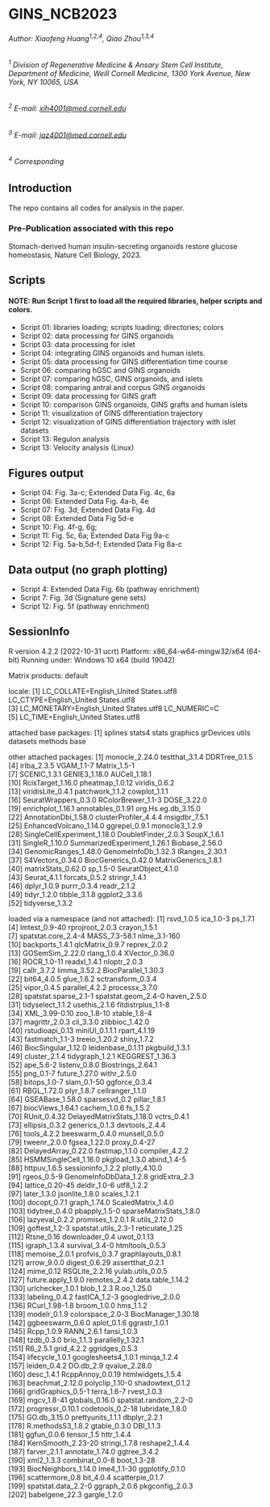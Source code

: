# GINS_NCB2023

###### Author: Xiaofeng Huang<sup>1,2,4</sup>, Qiao Zhou<sup>1,3,4</sup>
###### <sup>1</sup> Division of Regenerative Medicine & Ansary Stem Cell Institute, Department of Medicine, Weill Cornell Medicine, 1300 York Avenue, New York, NY 10065, USA 
###### <sup>2</sup> E-mail: xih4001@med.cornell.edu
###### <sup>3</sup> E-mail: jqz4001@med.cornell.edu 
###### <sup>4</sup> Corresponding

## Introduction
The repo contains all codes for analysis in the paper.

### Pre-Publication associated with this repo
Stomach-derived human insulin-secreting organoids restore glucose homeostasis, Nature Cell Biology, 2023.

## Scripts
#### NOTE: Run Script 1 first to load all the required libraries, helper scripts and colors.
* Script 01: libraries loading; scripts loading; directories; colors
* Script 02: data processing for GINS organoids
* Script 03: data processing for islet
* Script 04: integrating GINS organoids and human islets.
* Script 05: data processing for GINS differentiation time course
* Script 06: comparing hGSC and GINS organoids
* Script 07: comparing hGSC, GINS organoids, and islets
* Script 08: comparing antral and corpus GINS organoids
* Script 09: data processing for GINS graft
* Script 10: comparison GINS organoids, GINS grafts and human islets
* Script 11: visualization of GINS differentiation trajectory
* Script 12: visualization of GINS differentiation trajectory with islet datasets
* Script 13: Regulon analysis
* Script 13: Velocity analysis (Linux)

## Figures output
* Script 04: Fig. 3a-c; Extended Data Fig. 4c, 6a
* Script 06: Extended Data Fig. 4a-b, 4e 
* Script 07: Fig. 3d; Extended Data Fig. 4d
* Script 08: Extended Data Fig 5d-e
* Script 10: Fig. 4f-g, 6g; 
* Script 11: Fig. 5c, 6a; Extended Data Fig 9a-c
* Script 12: Fig. 5a-b,5d-f; Extended Data Fig 8a-c

## Data output (no graph plotting)
* Script 4: Extended Data Fig. 6b (pathway enrichment)
* Script 7: Fig. 3d (Signature gene sets)
* Script 12: Fig. 5f (pathway enrichment)

## SessionInfo 
R version 4.2.2 (2022-10-31 ucrt)
Platform: x86_64-w64-mingw32/x64 (64-bit)
Running under: Windows 10 x64 (build 19042)

Matrix products: default

locale:
[1] LC_COLLATE=English_United States.utf8  LC_CTYPE=English_United States.utf8   
[3] LC_MONETARY=English_United States.utf8 LC_NUMERIC=C                          
[5] LC_TIME=English_United States.utf8    

attached base packages:
[1] splines   stats4    stats     graphics  grDevices utils     datasets  methods   base     

other attached packages:
 [1] monocle_2.24.0              testthat_3.1.4              DDRTree_0.1.5              
 [4] irlba_2.3.5                 VGAM_1.1-7                  Matrix_1.5-1               
 [7] SCENIC_1.3.1                GENIE3_1.18.0               AUCell_1.18.1              
[10] RcisTarget_1.16.0           pheatmap_1.0.12             viridis_0.6.2              
[13] viridisLite_0.4.1           patchwork_1.1.2             cowplot_1.1.1              
[16] SeuratWrappers_0.3.0        RColorBrewer_1.1-3          DOSE_3.22.0                
[19] enrichplot_1.16.1           annotables_0.1.91           org.Hs.eg.db_3.15.0        
[22] AnnotationDbi_1.58.0        clusterProfiler_4.4.4       msigdbr_7.5.1              
[25] EnhancedVolcano_1.14.0      ggrepel_0.9.1               monocle3_1.2.9             
[28] SingleCellExperiment_1.18.0 DoubletFinder_2.0.3         SoupX_1.6.1                
[31] SingleR_1.10.0              SummarizedExperiment_1.26.1 Biobase_2.56.0             
[34] GenomicRanges_1.48.0        GenomeInfoDb_1.32.3         IRanges_2.30.1             
[37] S4Vectors_0.34.0            BiocGenerics_0.42.0         MatrixGenerics_1.8.1       
[40] matrixStats_0.62.0          sp_1.5-0                    SeuratObject_4.1.0         
[43] Seurat_4.1.1                forcats_0.5.2               stringr_1.4.1              
[46] dplyr_1.0.9                 purrr_0.3.4                 readr_2.1.2                
[49] tidyr_1.2.0                 tibble_3.1.8                ggplot2_3.3.6              
[52] tidyverse_1.3.2            

loaded via a namespace (and not attached):
  [1] rsvd_1.0.5                ica_1.0-3                 ps_1.7.1                 
  [4] lmtest_0.9-40             rprojroot_2.0.3           crayon_1.5.1             
  [7] spatstat.core_2.4-4       MASS_7.3-58.1             nlme_3.1-160             
 [10] backports_1.4.1           qlcMatrix_0.9.7           reprex_2.0.2             
 [13] GOSemSim_2.22.0           rlang_1.0.4               XVector_0.36.0           
 [16] ROCR_1.0-11               readxl_1.4.1              nloptr_2.0.3             
 [19] callr_3.7.2               limma_3.52.2              BiocParallel_1.30.3      
 [22] bit64_4.0.5               glue_1.6.2                sctransform_0.3.4        
 [25] vipor_0.4.5               parallel_4.2.2            processx_3.7.0           
 [28] spatstat.sparse_2.1-1     spatstat.geom_2.4-0       haven_2.5.0              
 [31] tidyselect_1.1.2          usethis_2.1.6             fitdistrplus_1.1-8       
 [34] XML_3.99-0.10             zoo_1.8-10                xtable_1.8-4             
 [37] magrittr_2.0.3            cli_3.3.0                 zlibbioc_1.42.0          
 [40] rstudioapi_0.13           miniUI_0.1.1.1            rpart_4.1.19             
 [43] fastmatch_1.1-3           treeio_1.20.2             shiny_1.7.2              
 [46] BiocSingular_1.12.0       leidenbase_0.1.11         pkgbuild_1.3.1           
 [49] cluster_2.1.4             tidygraph_1.2.1           KEGGREST_1.36.3          
 [52] ape_5.6-2                 listenv_0.8.0             Biostrings_2.64.1        
 [55] png_0.1-7                 future_1.27.0             withr_2.5.0              
 [58] bitops_1.0-7              slam_0.1-50               ggforce_0.3.4            
 [61] RBGL_1.72.0               plyr_1.8.7                cellranger_1.1.0         
 [64] GSEABase_1.58.0           sparsesvd_0.2             pillar_1.8.1             
 [67] biocViews_1.64.1          cachem_1.0.6              fs_1.5.2                 
 [70] RUnit_0.4.32              DelayedMatrixStats_1.18.0 vctrs_0.4.1              
 [73] ellipsis_0.3.2            generics_0.1.3            devtools_2.4.4           
 [76] tools_4.2.2               beeswarm_0.4.0            munsell_0.5.0            
 [79] tweenr_2.0.0              fgsea_1.22.0              proxy_0.4-27             
 [82] DelayedArray_0.22.0       fastmap_1.1.0             compiler_4.2.2           
 [85] HSMMSingleCell_1.16.0     pkgload_1.3.0             abind_1.4-5              
 [88] httpuv_1.6.5              sessioninfo_1.2.2         plotly_4.10.0            
 [91] rgeos_0.5-9               GenomeInfoDbData_1.2.8    gridExtra_2.3            
 [94] lattice_0.20-45           deldir_1.0-6              utf8_1.2.2               
 [97] later_1.3.0               jsonlite_1.8.0            scales_1.2.1             
[100] docopt_0.7.1              graph_1.74.0              ScaledMatrix_1.4.0       
[103] tidytree_0.4.0            pbapply_1.5-0             sparseMatrixStats_1.8.0  
[106] lazyeval_0.2.2            promises_1.2.0.1          R.utils_2.12.0           
[109] goftest_1.2-3             spatstat.utils_2.3-1      reticulate_1.25          
[112] Rtsne_0.16                downloader_0.4            uwot_0.1.13              
[115] igraph_1.3.4              survival_3.4-0            htmltools_0.5.3          
[118] memoise_2.0.1             profvis_0.3.7             graphlayouts_0.8.1       
[121] arrow_9.0.0               digest_0.6.29             assertthat_0.2.1         
[124] mime_0.12                 RSQLite_2.2.16            yulab.utils_0.0.5        
[127] future.apply_1.9.0        remotes_2.4.2             data.table_1.14.2        
[130] urlchecker_1.0.1          blob_1.2.3                R.oo_1.25.0              
[133] labeling_0.4.2            fastICA_1.2-3             googledrive_2.0.0        
[136] RCurl_1.98-1.8            broom_1.0.0               hms_1.1.2                
[139] modelr_0.1.9              colorspace_2.0-3          BiocManager_1.30.18      
[142] ggbeeswarm_0.6.0          aplot_0.1.6               ggrastr_1.0.1            
[145] Rcpp_1.0.9                RANN_2.6.1                fansi_1.0.3              
[148] tzdb_0.3.0                brio_1.1.3                parallelly_1.32.1        
[151] R6_2.5.1                  grid_4.2.2                ggridges_0.5.3           
[154] lifecycle_1.0.1           googlesheets4_1.0.1       minqa_1.2.4              
[157] leiden_0.4.2              DO.db_2.9                 qvalue_2.28.0            
[160] desc_1.4.1                RcppAnnoy_0.0.19          htmlwidgets_1.5.4        
[163] beachmat_2.12.0           polyclip_1.10-0           shadowtext_0.1.2         
[166] gridGraphics_0.5-1        terra_1.6-7               rvest_1.0.3              
[169] mgcv_1.8-41               globals_0.16.0            spatstat.random_2.2-0    
[172] progressr_0.10.1          codetools_0.2-18          lubridate_1.8.0          
[175] GO.db_3.15.0              prettyunits_1.1.1         dbplyr_2.2.1             
[178] R.methodsS3_1.8.2         gtable_0.3.0              DBI_1.1.3                
[181] ggfun_0.0.6               tensor_1.5                httr_1.4.4               
[184] KernSmooth_2.23-20        stringi_1.7.8             reshape2_1.4.4           
[187] farver_2.1.1              annotate_1.74.0           ggtree_3.4.2             
[190] xml2_1.3.3                combinat_0.0-8            boot_1.3-28              
[193] BiocNeighbors_1.14.0      lme4_1.1-30               ggplotify_0.1.0          
[196] scattermore_0.8           bit_4.0.4                 scatterpie_0.1.7         
[199] spatstat.data_2.2-0       ggraph_2.0.6              pkgconfig_2.0.3          
[202] babelgene_22.3            gargle_1.2.0      
